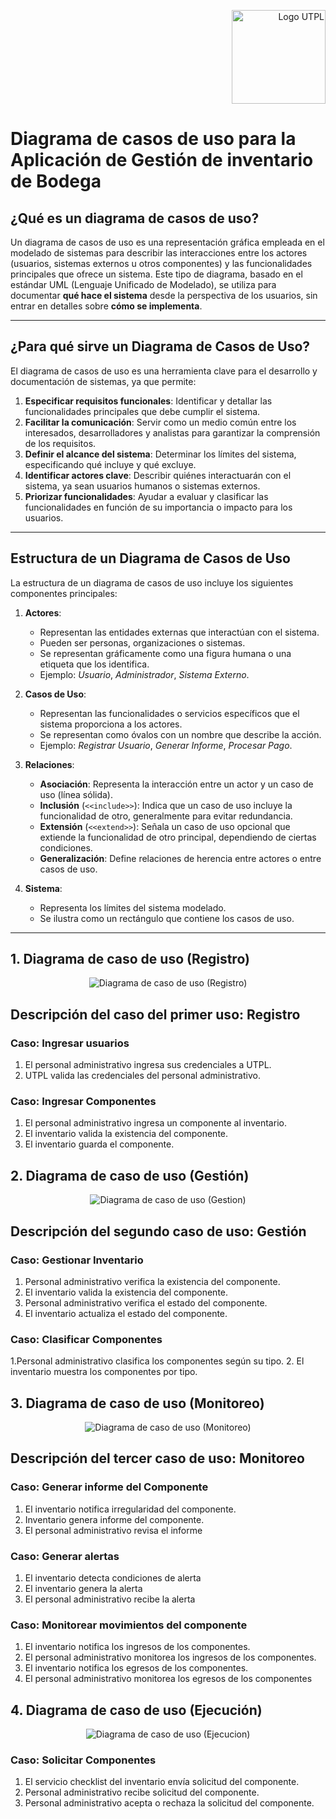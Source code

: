 <p align="right">
  <img src="https://i.postimg.cc/13qQdqZs/utpllogo.png" alt="Logo UTPL" width="150"/>
</p>


# Diagrama de casos de uso para la Aplicación de Gestión de inventario de Bodega

## ¿Qué es un diagrama de casos de uso?

Un diagrama de casos de uso es una representación gráfica empleada en el modelado de sistemas para describir las interacciones entre los actores (usuarios, sistemas externos u otros componentes) y las funcionalidades principales que ofrece un sistema. Este tipo de diagrama, basado en el estándar UML (Lenguaje Unificado de Modelado), se utiliza para documentar **qué hace el sistema** desde la perspectiva de los usuarios, sin entrar en detalles sobre **cómo se implementa**.

---

## ¿Para qué sirve un Diagrama de Casos de Uso?

El diagrama de casos de uso es una herramienta clave para el desarrollo y documentación de sistemas, ya que permite:

1. **Especificar requisitos funcionales**: Identificar y detallar las funcionalidades principales que debe cumplir el sistema.
2. **Facilitar la comunicación**: Servir como un medio común entre los interesados, desarrolladores y analistas para garantizar la comprensión de los requisitos.
3. **Definir el alcance del sistema**: Determinar los límites del sistema, especificando qué incluye y qué excluye.
4. **Identificar actores clave**: Describir quiénes interactuarán con el sistema, ya sean usuarios humanos o sistemas externos.
5. **Priorizar funcionalidades**: Ayudar a evaluar y clasificar las funcionalidades en función de su importancia o impacto para los usuarios.

---

## Estructura de un Diagrama de Casos de Uso

La estructura de un diagrama de casos de uso incluye los siguientes componentes principales:

1. **Actores**:
   - Representan las entidades externas que interactúan con el sistema.
   - Pueden ser personas, organizaciones o sistemas.
   - Se representan gráficamente como una figura humana o una etiqueta que los identifica.
   - Ejemplo: *Usuario*, *Administrador*, *Sistema Externo*.

2. **Casos de Uso**:
   - Representan las funcionalidades o servicios específicos que el sistema proporciona a los actores.
   - Se representan como óvalos con un nombre que describe la acción.
   - Ejemplo: *Registrar Usuario*, *Generar Informe*, *Procesar Pago*.

3. **Relaciones**:
   - **Asociación**: Representa la interacción entre un actor y un caso de uso (línea sólida).
   - **Inclusión** (`<<include>>`): Indica que un caso de uso incluye la funcionalidad de otro, generalmente para evitar redundancia.
   - **Extensión** (`<<extend>>`): Señala un caso de uso opcional que extiende la funcionalidad de otro principal, dependiendo de ciertas condiciones.
   - **Generalización**: Define relaciones de herencia entre actores o entre casos de uso.

4. **Sistema**:
   - Representa los límites del sistema modelado.
   - Se ilustra como un rectángulo que contiene los casos de uso.

---
## 1. Diagrama de caso de uso (Registro)

<p align="center">
  <img src="https://i.postimg.cc/NFFhky4h/Inventario-de-Bodega-Caso-de-Uso-1.png" alt="Diagrama de caso de uso (Registro)"/>
</p>

## Descripción del caso del primer uso: Registro 

### Caso: Ingresar usuarios

1. El personal administrativo ingresa sus credenciales a UTPL.
2. UTPL valida las credenciales del personal administrativo. 

### Caso: Ingresar Componentes

1. El personal administrativo ingresa un componente al inventario.
2. El inventario valida la existencia del componente.
3. El inventario guarda el componente. 

## 2. Diagrama de caso de uso (Gestión)

<p align="center">
  <img src="https://i.postimg.cc/L5bcCHCJ/Inventario-de-Bodega-Caso-de-Uso-2.png" alt="Diagrama de caso de uso (Gestion)"/>
</p>

 ## Descripción del segundo caso de uso: Gestión 

 ### Caso: Gestionar Inventario

1. Personal administrativo verifica la existencia del componente. 
2. El inventario valida la existencia del componente.  
3. Personal administrativo verifica el estado del componente. 
4. El inventario actualiza el estado del componente. 

 ### Caso: Clasificar Componentes 

1.Personal administrativo clasifica los componentes según su tipo. 
2. El inventario muestra los componentes por tipo. 

## 3. Diagrama de caso de uso (Monitoreo)

<p align="center">
  <img src="https://i.postimg.cc/9FzVGk84/Inventario-de-Bodega-Caso-de-Uso-3.png" alt="Diagrama de caso de uso (Monitoreo)"/>
</p>

 ## Descripción del tercer caso de uso: Monitoreo

 ### Caso: Generar informe del Componente 
 
1. El inventario notifica irregularidad del componente. 
2. Inventario genera informe del componente. 
3. El personal administrativo revisa el informe 

 ### Caso: Generar alertas 
 
1. El inventario detecta condiciones de alerta 
2. El inventario genera la alerta 
3. El personal administrativo recibe la alerta 

 ### Caso: Monitorear movimientos del componente 
 
1. El inventario notifica los ingresos de los componentes. 
2. El personal administrativo monitorea los ingresos de los componentes. 
3. El inventario notifica los egresos de los componentes. 
4. El personal administrativo monitorea los egresos de los componentes 

## 4. Diagrama de caso de uso (Ejecución)

<p align="center">
  <img src="https://i.postimg.cc/v80bxyzF/Inventario-de-Bodega-Caso-de-Uso-4.png" alt="Diagrama de caso de uso (Ejecucion)"/>
</p>

 ### Caso: Solicitar Componentes 
 
1. El servicio checklist del inventario envía solicitud del componente. 
2. Personal administrativo recibe solicitud del componente.  
3. Personal administrativo acepta o rechaza la solicitud del componente. 
